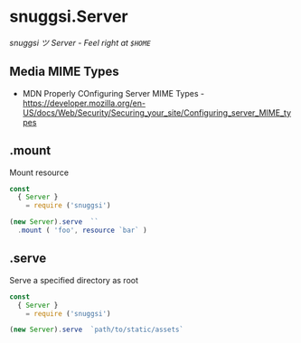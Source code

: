 # snuggsi.Server

_snuggsi ツ Server - Feel right at `$HOME`_


## Media MIME Types

  - MDN Properly COnfiguring Server MIME Types - https://developer.mozilla.org/en-US/docs/Web/Security/Securing_your_site/Configuring_server_MIME_types

## .mount

Mount resource

```javascript
const
  { Server }
    = require ('snuggsi')

(new Server).serve  ``
  .mount ( 'foo', resource `bar` )
```

## .serve

Serve a specified directory as root

```javascript
const
  { Server }
    = require ('snuggsi')

(new Server).serve  `path/to/static/assets`
```
